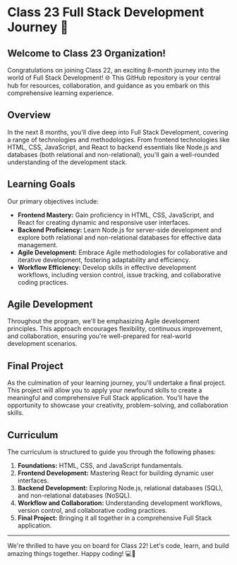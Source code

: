 # Class 23 Full Stack Development Journey 🚀

## Welcome to Class 23 Organization!

Congratulations on joining Class 22, an exciting 8-month journey into the world of Full Stack Development! 🌐 This GitHub repository is your central hub for resources, collaboration, and guidance as you embark on this comprehensive learning experience.

## Overview

In the next 8 months, you'll dive deep into Full Stack Development, covering a range of technologies and methodologies. From frontend technologies like HTML, CSS, JavaScript, and React to backend essentials like Node.js and databases (both relational and non-relational), you'll gain a well-rounded understanding of the development stack.

## Learning Goals

Our primary objectives include:

-   **Frontend Mastery:** Gain proficiency in HTML, CSS, JavaScript, and React for creating dynamic and responsive user interfaces.
-   **Backend Proficiency:** Learn Node.js for server-side development and explore both relational and non-relational databases for effective data management.
-   **Agile Development:** Embrace Agile methodologies for collaborative and iterative development, fostering adaptability and efficiency.
-   **Workflow Efficiency:** Develop skills in effective development workflows, including version control, issue tracking, and collaborative coding practices.

## Agile Development

Throughout the program, we'll be emphasizing Agile development principles. This approach encourages flexibility, continuous improvement, and collaboration, ensuring you're well-prepared for real-world development scenarios.

## Final Project

As the culmination of your learning journey, you'll undertake a final project. This project will allow you to apply your newfound skills to create a meaningful and comprehensive Full Stack application. You'll have the opportunity to showcase your creativity, problem-solving, and collaboration skills.

## Curriculum

The curriculum is structured to guide you through the following phases:

1. **Foundations:** HTML, CSS, and JavaScript fundamentals.
2. **Frontend Development:** Mastering React for building dynamic user interfaces.
3. **Backend Development:** Exploring Node.js, relational databases (SQL), and non-relational databases (NoSQL).
4. **Workflow and Collaboration:** Understanding development workflows, version control, and collaborative coding practices.
5. **Final Project:** Bringing it all together in a comprehensive Full Stack application.

---

We're thrilled to have you on board for Class 22! Let's code, learn, and build amazing things together. Happy coding! 💻🚀
